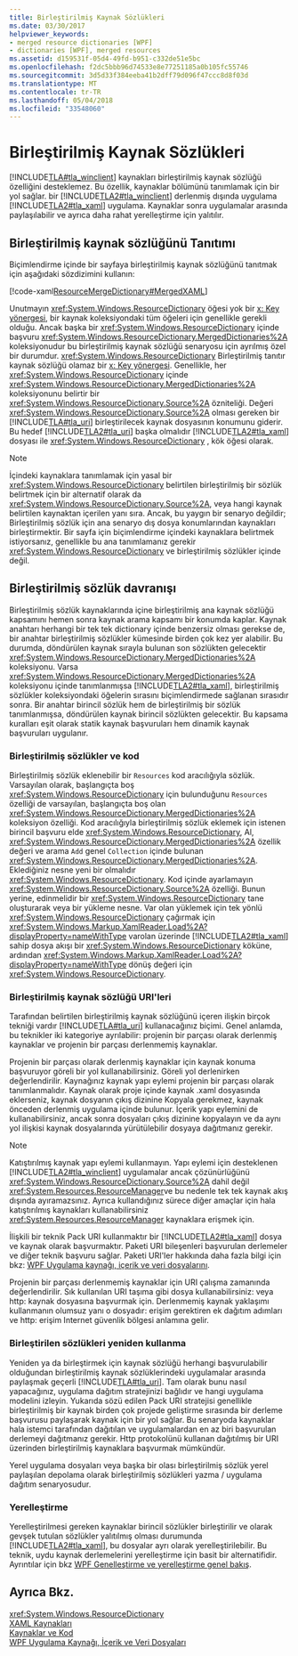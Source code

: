 ```yaml
---
title: Birleştirilmiş Kaynak Sözlükleri
ms.date: 03/30/2017
helpviewer_keywords:
- merged resource dictionaries [WPF]
- dictionaries [WPF], merged resources
ms.assetid: d159531f-05d4-49fd-b951-c332de51e5bc
ms.openlocfilehash: f2dc5bbb96d74533e8e77251185a0b105fc55746
ms.sourcegitcommit: 3d5d33f384eeba41b2dff79d096f47ccc8d8f03d
ms.translationtype: MT
ms.contentlocale: tr-TR
ms.lasthandoff: 05/04/2018
ms.locfileid: "33548060"
---
```

# <a name="merged-resource-dictionaries"></a>Birleştirilmiş Kaynak Sözlükleri
[!INCLUDE[TLA#tla_winclient](../../../../includes/tlasharptla-winclient-md.md)] kaynakları birleştirilmiş kaynak sözlüğü özelliğini desteklemez. Bu özellik, kaynaklar bölümünü tanımlamak için bir yol sağlar. bir [!INCLUDE[TLA2#tla_winclient](../../../../includes/tla2sharptla-winclient-md.md)] derlenmiş dışında uygulama [!INCLUDE[TLA2#tla_xaml](../../../../includes/tla2sharptla-xaml-md.md)] uygulama. Kaynaklar sonra uygulamalar arasında paylaşılabilir ve ayrıca daha rahat yerelleştirme için yalıtılır.  
  
## <a name="introducing-a-merged-resource-dictionary"></a>Birleştirilmiş kaynak sözlüğünü Tanıtımı  
 Biçimlendirme içinde bir sayfaya birleştirilmiş kaynak sözlüğünü tanıtmak için aşağıdaki sözdizimini kullanın:  
  
 [!code-xaml[ResourceMergeDictionary#MergedXAML](../../../../samples/snippets/csharp/VS_Snippets_Wpf/ResourceMergeDictionary/CS/default.xaml#mergedxaml)]  
  
 Unutmayın <xref:System.Windows.ResourceDictionary> öğesi yok bir [x: Key yönergesi](../../../../docs/framework/xaml-services/x-key-directive.md), bir kaynak koleksiyondaki tüm öğeleri için genellikle gerekli olduğu. Ancak başka bir <xref:System.Windows.ResourceDictionary> içinde başvuru <xref:System.Windows.ResourceDictionary.MergedDictionaries%2A> koleksiyonudur bu birleştirilmiş kaynak sözlüğü senaryosu için ayrılmış özel bir durumdur. <xref:System.Windows.ResourceDictionary> Birleştirilmiş tanıtır kaynak sözlüğü olamaz bir [x: Key yönergesi](../../../../docs/framework/xaml-services/x-key-directive.md). Genellikle, her <xref:System.Windows.ResourceDictionary> içinde <xref:System.Windows.ResourceDictionary.MergedDictionaries%2A> koleksiyonunu belirtir bir <xref:System.Windows.ResourceDictionary.Source%2A> özniteliği. Değeri <xref:System.Windows.ResourceDictionary.Source%2A> olması gereken bir [!INCLUDE[TLA#tla_uri](../../../../includes/tlasharptla-uri-md.md)] birleştirilecek kaynak dosyasının konumunu giderir. Bu hedef [!INCLUDE[TLA2#tla_uri](../../../../includes/tla2sharptla-uri-md.md)] başka olmalıdır [!INCLUDE[TLA2#tla_xaml](../../../../includes/tla2sharptla-xaml-md.md)] dosyası ile <xref:System.Windows.ResourceDictionary> , kök öğesi olarak.  
  
> [!NOTE]
>  İçindeki kaynaklara tanımlamak için yasal bir <xref:System.Windows.ResourceDictionary> belirtilen birleştirilmiş bir sözlük belirtmek için bir alternatif olarak da <xref:System.Windows.ResourceDictionary.Source%2A>, veya hangi kaynak belirtilen kaynaktan içerilen yanı sıra. Ancak, bu yaygın bir senaryo değildir; Birleştirilmiş sözlük için ana senaryo dış dosya konumlarından kaynakları birleştirmektir. Bir sayfa için biçimlendirme içindeki kaynaklara belirtmek istiyorsanız, genellikle bu ana tanımlamanız gerekir <xref:System.Windows.ResourceDictionary> ve birleştirilmiş sözlükler içinde değil.  
  
## <a name="merged-dictionary-behavior"></a>Birleştirilmiş sözlük davranışı  
 Birleştirilmiş sözlük kaynaklarında içine birleştirilmiş ana kaynak sözlüğü kapsamını hemen sonra kaynak arama kapsamı bir konumda kaplar. Kaynak anahtarı herhangi bir tek tek dictionary içinde benzersiz olması gerekse de, bir anahtar birleştirilmiş sözlükler kümesinde birden çok kez yer alabilir. Bu durumda, döndürülen kaynak sırayla bulunan son sözlükten gelecektir <xref:System.Windows.ResourceDictionary.MergedDictionaries%2A> koleksiyonu. Varsa <xref:System.Windows.ResourceDictionary.MergedDictionaries%2A> koleksiyonu içinde tanımlanmışsa [!INCLUDE[TLA2#tla_xaml](../../../../includes/tla2sharptla-xaml-md.md)], birleştirilmiş sözlükler koleksiyondaki öğelerin sırasını biçimlendirmede sağlanan sırasıdır sonra. Bir anahtar birincil sözlük hem de birleştirilmiş bir sözlük tanımlanmışsa, döndürülen kaynak birincil sözlükten gelecektir. Bu kapsama kuralları eşit olarak statik kaynak başvuruları hem dinamik kaynak başvuruları uygulanır.  
  
### <a name="merged-dictionaries-and-code"></a>Birleştirilmiş sözlükler ve kod  
 Birleştirilmiş sözlük eklenebilir bir `Resources` kod aracılığıyla sözlük. Varsayılan olarak, başlangıçta boş <xref:System.Windows.ResourceDictionary> için bulunduğunu `Resources` özelliği de varsayılan, başlangıçta boş olan <xref:System.Windows.ResourceDictionary.MergedDictionaries%2A> koleksiyon özelliği. Kod aracılığıyla birleştirilmiş sözlük eklemek için istenen birincil başvuru elde <xref:System.Windows.ResourceDictionary>, Al, <xref:System.Windows.ResourceDictionary.MergedDictionaries%2A> özellik değeri ve arama `Add` genel `Collection` içinde bulunan <xref:System.Windows.ResourceDictionary.MergedDictionaries%2A>. Eklediğiniz nesne yeni bir olmalıdır <xref:System.Windows.ResourceDictionary>. Kod içinde ayarlamayın <xref:System.Windows.ResourceDictionary.Source%2A> özelliği. Bunun yerine, edinmelidir bir <xref:System.Windows.ResourceDictionary> tane oluşturarak veya bir yükleme nesne. Var olan yüklemek için tek yönlü <xref:System.Windows.ResourceDictionary> çağırmak için <xref:System.Windows.Markup.XamlReader.Load%2A?displayProperty=nameWithType> varolan üzerinde [!INCLUDE[TLA2#tla_xaml](../../../../includes/tla2sharptla-xaml-md.md)] sahip dosya akışı bir <xref:System.Windows.ResourceDictionary> köküne, ardından <xref:System.Windows.Markup.XamlReader.Load%2A?displayProperty=nameWithType> dönüş değeri için <xref:System.Windows.ResourceDictionary>.  
  
### <a name="merged-resource-dictionary-uris"></a>Birleştirilmiş kaynak sözlüğü URI'leri  
 Tarafından belirtilen birleştirilmiş kaynak sözlüğünü içeren ilişkin birçok tekniği vardır [!INCLUDE[TLA#tla_uri](../../../../includes/tlasharptla-uri-md.md)] kullanacağınız biçimi. Genel anlamda, bu teknikler iki kategoriye ayrılabilir: projenin bir parçası olarak derlenmiş kaynaklar ve projenin bir parçası derlenmemiş kaynaklar.  
  
 Projenin bir parçası olarak derlenmiş kaynaklar için kaynak konuma başvuruyor göreli bir yol kullanabilirsiniz. Göreli yol derlenirken değerlendirilir. Kaynağınız kaynak yapı eylemi projenin bir parçası olarak tanımlanmalıdır. Kaynak olarak proje içinde kaynak .xaml dosyasında eklerseniz, kaynak dosyanın çıkış dizinine Kopyala gerekmez, kaynak önceden derlenmiş uygulama içinde bulunur. İçerik yapı eylemini de kullanabilirsiniz, ancak sonra dosyaları çıkış dizinine kopyalayın ve da aynı yol ilişkisi kaynak dosyalarında yürütülebilir dosyaya dağıtmanız gerekir.  
  
> [!NOTE]
>  Katıştırılmış kaynak yapı eylemi kullanmayın. Yapı eylemi için desteklenen [!INCLUDE[TLA2#tla_winclient](../../../../includes/tla2sharptla-winclient-md.md)] uygulamalar ancak çözünürlüğünü <xref:System.Windows.ResourceDictionary.Source%2A> dahil değil <xref:System.Resources.ResourceManager>ve bu nedenle tek tek kaynak akış dışında ayıramazsınız. Ayrıca kullandığınız sürece diğer amaçlar için hala katıştırılmış kaynakları kullanabilirsiniz <xref:System.Resources.ResourceManager> kaynaklara erişmek için.  
  
 İlişkili bir teknik Pack URI kullanmaktır bir [!INCLUDE[TLA2#tla_xaml](../../../../includes/tla2sharptla-xaml-md.md)] dosya ve kaynak olarak başvurmaktır. Paketi URI bileşenleri başvurulan derlemeler ve diğer teknik başvuru sağlar. Paketi URI'ler hakkında daha fazla bilgi için bkz: [WPF Uygulama kaynağı, içerik ve veri dosyalarını](../../../../docs/framework/wpf/app-development/wpf-application-resource-content-and-data-files.md).  
  
 Projenin bir parçası derlenmemiş kaynaklar için URI çalışma zamanında değerlendirilir. Sık kullanılan URI taşıma gibi dosya kullanabilirsiniz: veya http: kaynak dosyasına başvurmak için. Derlenmemiş kaynak yaklaşımı kullanmanın olumsuz yanı o dosyadır: erişim gerektiren ek dağıtım adımları ve http: erişim Internet güvenlik bölgesi anlamına gelir.  
  
### <a name="reusing-merged-dictionaries"></a>Birleştirilen sözlükleri yeniden kullanma  
 Yeniden ya da birleştirmek için kaynak sözlüğü herhangi başvurulabilir olduğundan birleştirilmiş kaynak sözlüklerindeki uygulamalar arasında paylaşmak geçerli [!INCLUDE[TLA#tla_uri](../../../../includes/tlasharptla-uri-md.md)]. Tam olarak bunu nasıl yapacağınız, uygulama dağıtım stratejinizi bağlıdır ve hangi uygulama modelini izleyin. Yukarıda sözü edilen Pack URI stratejisi genellikle birleştirilmiş bir kaynak birden çok projede geliştirme sırasında bir derleme başvurusu paylaşarak kaynak için bir yol sağlar. Bu senaryoda kaynaklar hala istemci tarafından dağıtılan ve uygulamalardan en az biri başvurulan derlemeyi dağıtmanız gerekir. Http protokolünü kullanan dağıtılmış bir URI üzerinden birleştirilmiş kaynaklara başvurmak mümkündür.  
  
 Yerel uygulama dosyaları veya başka bir olası birleştirilmiş sözlük yerel paylaşılan depolama olarak birleştirilmiş sözlükleri yazma / uygulama dağıtım senaryosudur.  
  
### <a name="localization"></a>Yerelleştirme  
 Yerelleştirilmesi gereken kaynaklar birincil sözlükler birleştirilir ve olarak gevşek tutulan sözlükler yalıtılmış olması durumunda [!INCLUDE[TLA2#tla_xaml](../../../../includes/tla2sharptla-xaml-md.md)], bu dosyalar ayrı olarak yerelleştirilebilir. Bu teknik, uydu kaynak derlemelerini yerelleştirme için basit bir alternatifidir. Ayrıntılar için bkz [WPF Genelleştirme ve yerelleştirme genel bakış](../../../../docs/framework/wpf/advanced/wpf-globalization-and-localization-overview.md).  
  
## <a name="see-also"></a>Ayrıca Bkz.  
 <xref:System.Windows.ResourceDictionary>  
 [XAML Kaynakları](../../../../docs/framework/wpf/advanced/xaml-resources.md)  
 [Kaynaklar ve Kod](../../../../docs/framework/wpf/advanced/resources-and-code.md)  
 [WPF Uygulama Kaynağı, İçerik ve Veri Dosyaları](../../../../docs/framework/wpf/app-development/wpf-application-resource-content-and-data-files.md)
